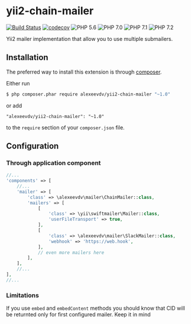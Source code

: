# yii2-chain-mailer

[![Build Status](https://travis-ci.org/alexeevdv/yii2-chain-mailer.svg?branch=master)](https://travis-ci.org/alexeevdv/yii2-chain-mailer)
[![codecov](https://codecov.io/gh/alexeevdv/yii2-chain-mailer/branch/master/graph/badge.svg)](https://codecov.io/gh/alexeevdv/yii2-chain-mailer) 
![PHP 5.6](https://img.shields.io/badge/PHP-5.6-green.svg) 
![PHP 7.0](https://img.shields.io/badge/PHP-7.0-green.svg) 
![PHP 7.1](https://img.shields.io/badge/PHP-7.1-green.svg) 
![PHP 7.2](https://img.shields.io/badge/PHP-7.2-green.svg)


Yii2 mailer implementation that allow you to use multiple submailers.

## Installation

The preferred way to install this extension is through [composer](https://getcomposer.org/download/).

Either run

```bash
$ php composer.phar require alexeevdv/yii2-chain-mailer "~1.0"
```

or add

```
"alexeevdv/yii2-chain-mailer": "~1.0"
```

to the ```require``` section of your `composer.json` file.

## Configuration

### Through application component
```php
//...
'components' => [
    //...
    'mailer' => [
        'class' => \alexeevdv\mailer\ChainMailer::class,
        'mailers' => [
            [
                'class' => \yii\swiftmailer\Mailer::class,
                'userFileTransport' => true,
            ],
            [
                'class' => \alexeevdv\mailer\SlackMailer::class,
                'webhook' => 'https://web.hook',
            ],
            // even more mailers here
        ],
    ],
    //...
],
//...
```

### Limitations 

If you use `embed` and `embedContent` methods you should know that CID will be returnted only for first configured mailer. Keep it in mind 
